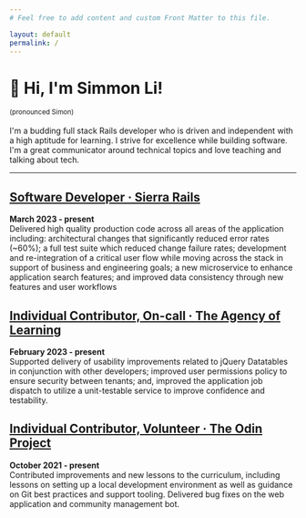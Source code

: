 ```yaml
---
# Feel free to add content and custom Front Matter to this file.

layout: default
permalink: /
---
```


# &#128075; Hi, I'm Simmon Li!
<small>(pronounced Simon)</small>
<br><br>
I'm a budding full stack Rails developer who is driven and independent with a high aptitude for learning. I strive for excellence while building software. I'm a great communicator around technical topics and love teaching and talking about tech.

---
## [Software Developer &middot; Sierra Rails](/projects/eznewswire)
**March 2023 - present**  
Delivered high quality production code across all areas of the application including: architectural changes that significantly reduced error rates (~60%); a full test suite which reduced change failure rates; development and re-integration of a critical user flow while moving across the stack in support of business and engineering goals; a new microservice to enhance application search features; and improved data consistency through new features and user workflows

## [Individual Contributor, On-call &middot; The Agency of Learning](/projects/casa)
**February 2023 - present**  
Supported delivery of usability improvements related to jQuery Datatables in conjunction with other developers; improved user permissions policy to ensure security between tenants; and, improved the application job dispatch to utilize a unit-testable service to improve confidence and testability.

## [Individual Contributor, Volunteer &middot; The Odin Project](/projects/odin)
**October 2021 - present**  
Contributed improvements and new lessons to the curriculum, including lessons on setting up a local development environment as well as guidance on Git best practices and support tooling. Delivered bug fixes on the web application and community management bot.

